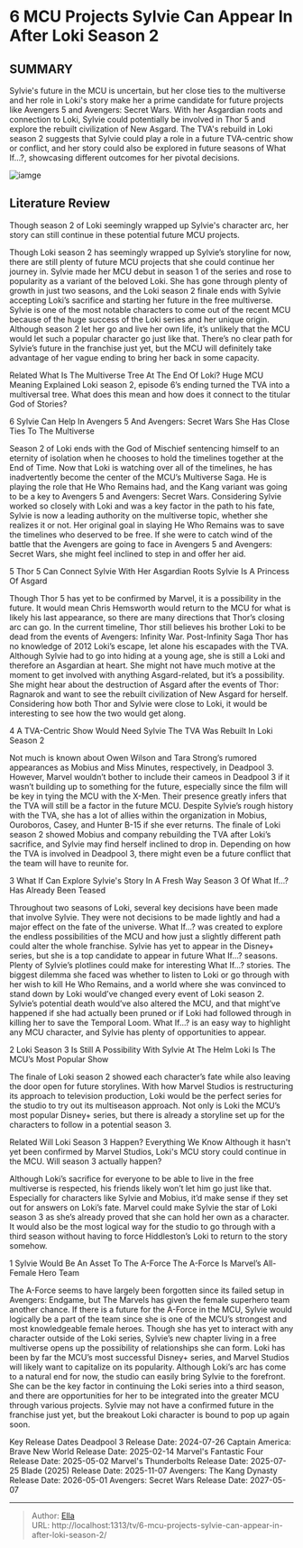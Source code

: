 # 6 MCU Projects Sylvie Can Appear In After Loki Season 2


## SUMMARY 


 Sylvie&#39;s future in the MCU is uncertain, but her close ties to the multiverse and her role in Loki&#39;s story make her a prime candidate for future projects like Avengers 5 and Avengers: Secret Wars. 
 With her Asgardian roots and connection to Loki, Sylvie could potentially be involved in Thor 5 and explore the rebuilt civilization of New Asgard. 
 The TVA&#39;s rebuild in Loki season 2 suggests that Sylvie could play a role in a future TVA-centric show or conflict, and her story could also be explored in future seasons of What If...?, showcasing different outcomes for her pivotal decisions. 

![iamge](https://static1.srcdn.com/wordpress/wp-content/uploads/2024/01/sylvie-sophia-di-martino-in-loki-season-1-and-2.jpg)

## Literature Review
Though season 2 of Loki seemingly wrapped up Sylvie&#39;s character arc, her story can still continue in these potential future MCU projects.




Though Loki season 2 has seemingly wrapped up Sylvie’s storyline for now, there are still plenty of future MCU projects that she could continue her journey in. Sylvie made her MCU debut in season 1 of the series and rose to popularity as a variant of the beloved Loki. She has gone through plenty of growth in just two seasons, and the Loki season 2 finale ends with Sylvie accepting Loki’s sacrifice and starting her future in the free multiverse.
Sylvie is one of the most notable characters to come out of the recent MCU because of the huge success of the Loki series and her unique origin. Although season 2 let her go and live her own life, it’s unlikely that the MCU would let such a popular character go just like that. There’s no clear path for Sylvie’s future in the franchise just yet, but the MCU will definitely take advantage of her vague ending to bring her back in some capacity.
            
Related
 What Is The Multiverse Tree At The End Of Loki? Huge MCU Meaning Explained 
Loki season 2, episode 6’s ending turned the TVA into a multiversal tree. What does this mean and how does it connect to the titular God of Stories?



 6  Sylvie Can Help In Avengers 5 And Avengers: Secret Wars 
She Has Close Ties To The Multiverse



Season 2 of Loki ends with the God of Mischief sentencing himself to an eternity of isolation when he chooses to hold the timelines together at the End of Time. Now that Loki is watching over all of the timelines, he has inadvertently become the center of the MCU’s Multiverse Saga. He is playing the role that He Who Remains had, and the Kang variant was going to be a key to Avengers 5 and Avengers: Secret Wars.
Considering Sylvie worked so closely with Loki and was a key factor in the path to his fate, Sylvie is now a leading authority on the multiverse topic, whether she realizes it or not. Her original goal in slaying He Who Remains was to save the timelines who deserved to be free. If she were to catch wind of the battle that the Avengers are going to face in Avengers 5 and Avengers: Secret Wars, she might feel inclined to step in and offer her aid.



 5  Thor 5 Can Connect Sylvie With Her Asgardian Roots 
Sylvie Is A Princess Of Asgard
        

Though Thor 5 has yet to be confirmed by Marvel, it is a possibility in the future. It would mean Chris Hemsworth would return to the MCU for what is likely his last appearance, so there are many directions that Thor’s closing arc can go. In the current timeline, Thor still believes his brother Loki to be dead from the events of Avengers: Infinity War. Post-Infinity Saga Thor has no knowledge of 2012 Loki’s escape, let alone his escapades with the TVA.
Although Sylvie had to go into hiding at a young age, she is still a Loki and therefore an Asgardian at heart. She might not have much motive at the moment to get involved with anything Asgard-related, but it’s a possibility. She might hear about the destruction of Asgard after the events of Thor: Ragnarok and want to see the rebuilt civilization of New Asgard for herself. Considering how both Thor and Sylvie were close to Loki, it would be interesting to see how the two would get along.




 4  A TVA-Centric Show Would Need Sylvie 
The TVA Was Rebuilt In Loki Season 2




Not much is known about Owen Wilson and Tara Strong’s rumored appearances as Mobius and Miss Minutes, respectively, in Deadpool 3. However, Marvel wouldn’t bother to include their cameos in Deadpool 3 if it wasn’t building up to something for the future, especially since the film will be key in tying the MCU with the X-Men. Their presence greatly infers that the TVA will still be a factor in the future MCU.
Despite Sylvie’s rough history with the TVA, she has a lot of allies within the organization in Mobius, Ouroboros, Casey, and Hunter B-15 if she ever returns. The finale of Loki season 2 showed Mobius and company rebuilding the TVA after Loki’s sacrifice, and Sylvie may find herself inclined to drop in. Depending on how the TVA is involved in Deadpool 3, there might even be a future conflict that the team will have to reunite for.




 3  What If Can Explore Sylvie&#39;s Story In A Fresh Way 
Season 3 Of What If…? Has Already Been Teased
        

Throughout two seasons of Loki, several key decisions have been made that involve Sylvie. They were not decisions to be made lightly and had a major effect on the fate of the universe. What If…? was created to explore the endless possibilities of the MCU and how just a slightly different path could alter the whole franchise. Sylvie has yet to appear in the Disney&#43; series, but she is a top candidate to appear in future What If…? seasons.
Plenty of Sylvie’s plotlines could make for interesting What If…? stories. The biggest dilemma she faced was whether to listen to Loki or go through with her wish to kill He Who Remains, and a world where she was convinced to stand down by Loki would’ve changed every event of Loki season 2. Sylvie’s potential death would’ve also altered the MCU, and that might’ve happened if she had actually been pruned or if Loki had followed through in killing her to save the Temporal Loom. What If…? is an easy way to highlight any MCU character, and Sylvie has plenty of opportunities to appear.





 2  Loki Season 3 Is Still A Possibility With Sylvie At The Helm 
Loki Is The MCU’s Most Popular Show




The finale of Loki season 2 showed each character’s fate while also leaving the door open for future storylines. With how Marvel Studios is restructuring its approach to television production, Loki would be the perfect series for the studio to try out its multiseason approach. Not only is Loki the MCU’s most popular Disney&#43; series, but there is already a storyline set up for the characters to follow in a potential season 3.
            
Related
 Will Loki Season 3 Happen? Everything We Know 
Although it hasn&#39;t yet been confirmed by Marvel Studios, Loki&#39;s MCU story could continue in the MCU. Will season 3 actually happen?




Although Loki’s sacrifice for everyone to be able to live in the free multiverse is respected, his friends likely won’t let him go just like that. Especially for characters like Sylvie and Mobius, it’d make sense if they set out for answers on Loki’s fate. Marvel could make Sylvie the star of Loki season 3 as she’s already proved that she can hold her own as a character. It would also be the most logical way for the studio to go through with a third season without having to force Hiddleston’s Loki to return to the story somehow.





 1  Sylvie Would Be An Asset To The A-Force 
The A-Force Is Marvel’s All-Female Hero Team
        

The A-Force seems to have largely been forgotten since its failed setup in Avengers: Endgame, but The Marvels has given the female superhero team another chance. If there is a future for the A-Force in the MCU, Sylvie would logically be a part of the team since she is one of the MCU’s strongest and most knowledgeable female heroes. Though she has yet to interact with any character outside of the Loki series, Sylvie’s new chapter living in a free multiverse opens up the possibility of relationships she can form.
Loki has been by far the MCU’s most successful Disney&#43; series, and Marvel Studios will likely want to capitalize on its popularity. Although Loki’s arc has come to a natural end for now, the studio can easily bring Sylvie to the forefront. She can be the key factor in continuing the Loki series into a third season, and there are opportunities for her to be integrated into the greater MCU through various projects. Sylvie may not have a confirmed future in the franchise just yet, but the breakout Loki character is bound to pop up again soon.
   
Key Release Dates             Deadpool 3 Release Date: 2024-07-26                   Captain America: Brave New World Release Date: 2025-02-14                  Marvel&#39;s Fantastic Four Release Date: 2025-05-02                  Marvel&#39;s Thunderbolts Release Date: 2025-07-25                  Blade (2025) Release Date: 2025-11-07                  Avengers: The Kang Dynasty  Release Date: 2026-05-01                   Avengers: Secret Wars Release Date: 2027-05-07      

---

> Author: [Ella](https://instagram.hk.cn/)  
> URL: http://localhost:1313/tv/6-mcu-projects-sylvie-can-appear-in-after-loki-season-2/  


